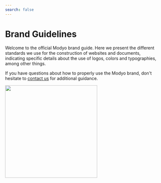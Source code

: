 ```yaml
---
search: false
---
```


# Brand Guidelines

Welcome to the official Modyo brand guide. Here we present the different standards we use for the construction of websites and documents, indicating specific details about the use of logos, colors and typographies, among other things.

If you have questions about how to properly use the Modyo brand, don't hesitate to [contact us](https://support.modyo.com/hc/en-us) for additional guidance.

<img src='/assets/img/m.png' style="width:300px;" />
